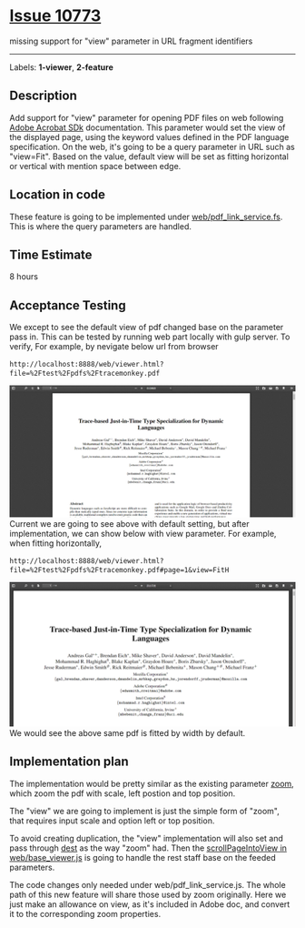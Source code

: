 # [Issue 10773](https://github.com/mozilla/pdf.js/issues/10773)

missing support for "view" parameter in URL fragment identifiers

----------------------------------------------------

Labels: **1-viewer**, **2-feature**

## Description
Add support for "view" parameter for opening PDF files on web following [Adobe Acrobat SDk](https://www.adobe.com/content/dam/acom/en/devnet/acrobat/pdfs/pdf_open_parameters_v9.pdf#page=6) documentation. This parameter would set the view of the displayed page, using the keyword values defined in the PDF language specification. On the web, it's going to be a query parameter in URL such as "view=Fit". Based on the value, default view will be set as fitting horizontal or vertical with mention space between edge.


## Location in code
These feature is going to be implemented under [web/pdf_link_service.fs](https://github.com/CSCD01/pdf.js-team22/blob/4893b14a522f6aced286d7fd2f4c79dd2807f6f0/web/pdf_link_service.js#L224-L333). This is where the query parameters are handled.


## Time Estimate
8 hours

## Acceptance Testing
We except to see the default view of pdf changed base on the parameter pass in. This can be tested by running web part locally with gulp server. To verify, For example, by nevigate below url from browser
```
http://localhost:8888/web/viewer.html?file=%2Ftest%2Fpdfs%2Ftracemonkey.pdf
```
![before](./img/10773_1.PNG)
Current we are going to see above with default setting, but after implementation, we can show below with view parameter. For example, when fitting horizontally,
```
http://localhost:8888/web/viewer.html?file=%2Ftest%2Fpdfs%2Ftracemonkey.pdf#page=1&view=FitH
```
![after](./img/10773_2.PNG)
We would see the above same pdf is fitted by width by default.


## Implementation plan
The implementation would be pretty similar as the existing parameter [zoom](https://github.com/CSCD01/pdf.js-team22/blob/4893b14a522f6aced286d7fd2f4c79dd2807f6f0/web/pdf_link_service.js#L243), which zoom the pdf with scale, left postion and top position.

The "view" we are going to implement is just the simple form of "zoom", that requires input scale and option left or top position.

To avoid creating duplication, the "view" implementation will also set and pass through [dest](https://github.com/CSCD01/pdf.js-team22/blob/4893b14a522f6aced286d7fd2f4c79dd2807f6f0/web/pdf_link_service.js#L296) as the way "zoom" had. Then the [scrollPageIntoView in web/base_viewer.js](https://github.com/CSCD01/pdf.js-team22/blob/4893b14a522f6aced286d7fd2f4c79dd2807f6f0/web/base_viewer.js#L754) is going to handle the rest staff base on the feeded parameters.

The code changes only needed under web/pdf_link_service.js. The whole path of this new feature will share those used by zoom originally. Here we just make an allowance on view, as it's included in Adobe doc, and convert it to the corresponding zoom properties.

